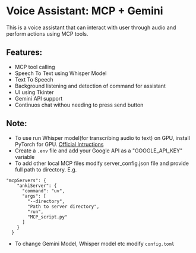 # Voice Assistant: MCP + Gemini 
This is a voice assistant that can interact with user through audio and perform actions using MCP tools.

Features:
-
- MCP tool calling
- Speech To Text using Whisper Model
- Text To Speech
- Background listening and detection of command for assistant
- UI using Tkinter
- Gemini API support
- Continuos chat withou needing to press send button

Note:
-
- To use run Whisper model(for transcribing audio to text) on GPU, install PyTorch for GPU. [Official Intructions](https://pytorch.org/get-started/locally/)
- Create a `.env` file and add your Google API as a "GOOGLE_API_KEY" variable
- To add other local MCP files modify server_config.json file and provide full path to directory. E.g.  
```
"mcpServers": {
    "ankiServer": {
      "command": "uv",
      "args": [
        "--directory",
        "Path to server directory",
        "run",
        "MCP_script.py"
      ]
    }
  }
```    
- To change Gemini Model, Whisper model etc modify `config.toml`

